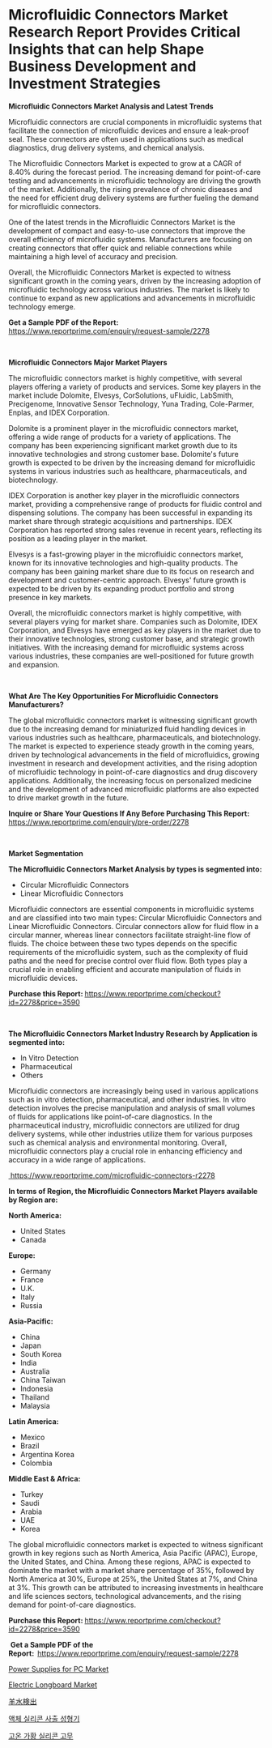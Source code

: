 <p><h1>Microfluidic Connectors Market Research Report Provides Critical Insights that can help Shape Business Development and Investment Strategies</h1></p><p><strong>Microfluidic Connectors Market Analysis and Latest Trends</strong></p>
<p><p>Microfluidic connectors are crucial components in microfluidic systems that facilitate the connection of microfluidic devices and ensure a leak-proof seal. These connectors are often used in applications such as medical diagnostics, drug delivery systems, and chemical analysis.</p><p>The Microfluidic Connectors Market is expected to grow at a CAGR of 8.40% during the forecast period. The increasing demand for point-of-care testing and advancements in microfluidic technology are driving the growth of the market. Additionally, the rising prevalence of chronic diseases and the need for efficient drug delivery systems are further fueling the demand for microfluidic connectors.</p><p>One of the latest trends in the Microfluidic Connectors Market is the development of compact and easy-to-use connectors that improve the overall efficiency of microfluidic systems. Manufacturers are focusing on creating connectors that offer quick and reliable connections while maintaining a high level of accuracy and precision.</p><p>Overall, the Microfluidic Connectors Market is expected to witness significant growth in the coming years, driven by the increasing adoption of microfluidic technology across various industries. The market is likely to continue to expand as new applications and advancements in microfluidic technology emerge.</p></p>
<p><strong>Get a Sample PDF of the Report:&nbsp;</strong> <a href="https://www.reportprime.com/enquiry/request-sample/2278">https://www.reportprime.com/enquiry/request-sample/2278</a></p>
<p>&nbsp;</p>
<p><strong>Microfluidic Connectors Major Market Players</strong></p>
<p><p>The microfluidic connectors market is highly competitive, with several players offering a variety of products and services. Some key players in the market include Dolomite, Elvesys, CorSolutions, uFluidic, LabSmith, Precigenome, Innovative Sensor Technology, Yuna Trading, Cole-Parmer, Enplas, and IDEX Corporation.</p><p>Dolomite is a prominent player in the microfluidic connectors market, offering a wide range of products for a variety of applications. The company has been experiencing significant market growth due to its innovative technologies and strong customer base. Dolomite's future growth is expected to be driven by the increasing demand for microfluidic systems in various industries such as healthcare, pharmaceuticals, and biotechnology.</p><p>IDEX Corporation is another key player in the microfluidic connectors market, providing a comprehensive range of products for fluidic control and dispensing solutions. The company has been successful in expanding its market share through strategic acquisitions and partnerships. IDEX Corporation has reported strong sales revenue in recent years, reflecting its position as a leading player in the market.</p><p>Elvesys is a fast-growing player in the microfluidic connectors market, known for its innovative technologies and high-quality products. The company has been gaining market share due to its focus on research and development and customer-centric approach. Elvesys' future growth is expected to be driven by its expanding product portfolio and strong presence in key markets.</p><p>Overall, the microfluidic connectors market is highly competitive, with several players vying for market share. Companies such as Dolomite, IDEX Corporation, and Elvesys have emerged as key players in the market due to their innovative technologies, strong customer base, and strategic growth initiatives. With the increasing demand for microfluidic systems across various industries, these companies are well-positioned for future growth and expansion.</p></p>
<p>&nbsp;</p>
<p><strong>What Are The Key Opportunities For Microfluidic Connectors Manufacturers?</strong></p>
<p><p>The global microfluidic connectors market is witnessing significant growth due to the increasing demand for miniaturized fluid handling devices in various industries such as healthcare, pharmaceuticals, and biotechnology. The market is expected to experience steady growth in the coming years, driven by technological advancements in the field of microfluidics, growing investment in research and development activities, and the rising adoption of microfluidic technology in point-of-care diagnostics and drug discovery applications. Additionally, the increasing focus on personalized medicine and the development of advanced microfluidic platforms are also expected to drive market growth in the future.</p></p>
<p><strong>Inquire or Share Your Questions If Any Before Purchasing This Report:</strong> <a href="https://www.reportprime.com/enquiry/pre-order/2278">https://www.reportprime.com/enquiry/pre-order/2278</a></p>
<p>&nbsp;</p>
<p><strong>Market Segmentation</strong></p>
<p><strong>The Microfluidic Connectors Market Analysis by types is segmented into:</strong></p>
<p><ul><li>Circular Microfluidic Connectors</li><li>Linear Microfluidic Connectors</li></ul></p>
<p><p>Microfluidic connectors are essential components in microfluidic systems and are classified into two main types: Circular Microfluidic Connectors and Linear Microfluidic Connectors. Circular connectors allow for fluid flow in a circular manner, whereas linear connectors facilitate straight-line flow of fluids. The choice between these two types depends on the specific requirements of the microfluidic system, such as the complexity of fluid paths and the need for precise control over fluid flow. Both types play a crucial role in enabling efficient and accurate manipulation of fluids in microfluidic devices.</p></p>
<p><strong>Purchase this Report:&nbsp;</strong><a href="https://www.reportprime.com/checkout?id=2278&price=3590">https://www.reportprime.com/checkout?id=2278&price=3590</a></p>
<p>&nbsp;</p>
<p><strong>The Microfluidic Connectors Market Industry Research by Application is segmented into:</strong></p>
<p><ul><li>In Vitro Detection</li><li>Pharmaceutical</li><li>Others</li></ul></p>
<p><p>Microfluidic connectors are increasingly being used in various applications such as in vitro detection, pharmaceutical, and other industries. In vitro detection involves the precise manipulation and analysis of small volumes of fluids for applications like point-of-care diagnostics. In the pharmaceutical industry, microfluidic connectors are utilized for drug delivery systems, while other industries utilize them for various purposes such as chemical analysis and environmental monitoring. Overall, microfluidic connectors play a crucial role in enhancing efficiency and accuracy in a wide range of applications.</p></p>
<p><a href="https://www.reportprime.com/microfluidic-connectors-r2278">&nbsp;https://www.reportprime.com/microfluidic-connectors-r2278</a></p>
<p><strong>In terms of Region, the Microfluidic Connectors Market Players available by Region are:</strong></p>
<p>
    <p> <strong> North America: </strong>
        <ul>
            <li>United States</li>
            <li>Canada</li>
        </ul>
        </p> 
    <p> <strong> Europe: </strong>
        <ul>
            <li>Germany</li>
            <li>France</li>
            <li>U.K.</li>
            <li>Italy</li>
            <li>Russia</li>
        </ul>
        </p> 
    <p> <strong> Asia-Pacific: </strong>
        <ul>
            <li>China</li>
            <li>Japan</li>
            <li>South Korea</li>
            <li>India</li>
            <li>Australia</li>
            <li>China Taiwan</li>
            <li>Indonesia</li>
            <li>Thailand</li>
            <li>Malaysia</li>
        </ul>
        </p> 
    <p> <strong> Latin America: </strong>
        <ul>
            <li>Mexico</li>
            <li>Brazil</li>
            <li>Argentina Korea</li>
            <li>Colombia</li>
        </ul>
        </p> 
    <p> <strong> Middle East & Africa: </strong>
        <ul>
            <li>Turkey</li>
            <li>Saudi</li>
            <li>Arabia</li>
            <li>UAE</li>
            <li>Korea</li>
        </ul>
    </p>
    </p>
<p><p>The global microfluidic connectors market is expected to witness significant growth in key regions such as North America, Asia Pacific (APAC), Europe, the United States, and China. Among these regions, APAC is expected to dominate the market with a market share percentage of 35%, followed by North America at 30%, Europe at 25%, the United States at 7%, and China at 3%. This growth can be attributed to increasing investments in healthcare and life sciences sectors, technological advancements, and the rising demand for point-of-care diagnostics.</p></p>
<p><strong>Purchase this Report: </strong><a href="https://www.reportprime.com/checkout?id=2278&price=3590">https://www.reportprime.com/checkout?id=2278&price=3590</a></p>
<p>&nbsp;<strong>Get a Sample PDF of the Report:&nbsp;&nbsp;</strong><a href="https://www.reportprime.com/enquiry/request-sample/2278">https://www.reportprime.com/enquiry/request-sample/2278</a></p>
<p><strong></strong></p>
<p><p><a href="https://github.com/lorenzaSchmeler/Market-Research-Report-List-1/blob/main/power-supplies-for-pc-market.md">Power Supplies for PC Market</a></p><p><a href="https://issuu.com/reportprime-2/docs/electric-longboard-market-size-2030.pptx">Electric Longboard Market</a></p><p><a href="https://github.com/SimeonBode1/Market-Research-Report-List-1/blob/main/563535572161.md">羊水検出</a></p><p><a href="https://medium.com/@hulk678678/%EC%95%A1%EC%B2%B4-%EC%8B%A4%EB%A6%AC%EC%BD%98-%EC%82%AC%EC%B6%9C-%EC%84%B1%ED%98%95-%EA%B8%B0%EA%B3%84-%EC%8B%9C%EC%9E%A5-%EC%A1%B0%EC%82%AC-%EB%B3%B4%EA%B3%A0%EC%84%9C-%EA%B7%B8-%EC%97%AD%EC%82%AC-%EB%B0%8F-2024%EB%85%84%EB%B6%80%ED%84%B0-2031%EB%85%84%EA%B9%8C%EC%A7%80%EC%9D%98-%EC%A0%84%EB%A7%9D-3085550ce3fb">액체 실리콘 사출 성형기</a></p><p><a href="https://medium.com/@cezarymarciniak2022/%EA%B3%A0%EC%98%A8-%EC%9C%A0%EC%84%B1-%EC%8B%A4%EB%A6%AC%EC%BD%98-%EA%B3%A0%EB%AC%B4-%EC%8B%9C%EC%9E%A5-2031%EB%85%84%EA%B9%8C%EC%A7%80%EC%9D%98-%EB%8F%99%ED%96%A5-%EC%98%88%EC%B8%A1-%EB%B0%8F-%EA%B2%BD%EC%9F%81-%EB%B6%84%EC%84%9D-d2c50371f8a5">고온 가황 실리콘 고무</a></p></p>